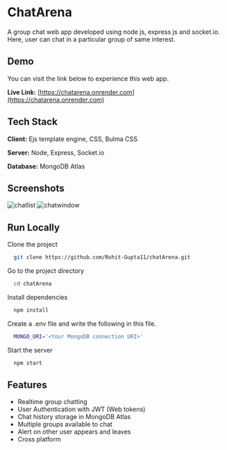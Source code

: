# ChatArena

A group chat web app developed using node js, express js and socket.io. Here, user can chat in a particular group of same interest.

## Demo

You can visit the link below to experience this web app.

**Live Link:** [https://chatarena.onrender.com](https://chatarena.onrender.com)

  
## Tech Stack

**Client:** Ejs template engine, CSS, Bulma CSS

**Server:** Node, Express, Socket.io

**Database:** MongoDB Atlas

  
## Screenshots

![chatlist](https://user-images.githubusercontent.com/63785612/127862277-f757161b-1ad9-4e3e-83f1-bbcd2d5c99fa.JPG)
![chatwindow](https://user-images.githubusercontent.com/63785612/127862561-01dc5d81-e81e-4f48-ae1b-bb3f10194d56.JPG)

  
## Run Locally

Clone the project

```bash
  git clone https://github.com/Rohit-Gupta11/chatArena.git
```

Go to the project directory

```bash
  cd chatArena
```

Install dependencies

```bash
  npm install
```

Create a .env file and write the following in this file.

```bash
  MONGO_URI='<Your MongoDB connection URI>'
```


Start the server

```bash
  npm start
```


## Features

- Realtime group chatting
- User Authentication with JWT (Web tokens)
- Chat history storage in MongoDB Atlas
- Multiple groups available to chat
- Alert on other user appears and leaves
- Cross platform
  
